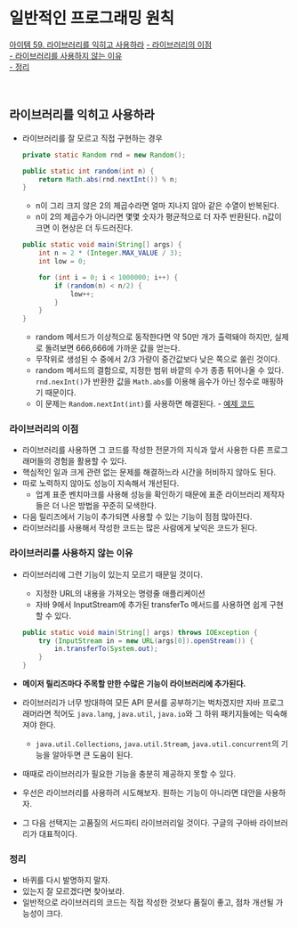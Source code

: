 # 일반적인 프로그래밍 원칙

[아이템 59. 라이브러리를 익히고 사용하라](#라이브러리를-익히고-사용하라)
[- 라이브러리의 이점](#라이브러리의-이점)  
[- 라이브러리를 사용하지 않는 이유](#라이브러리를-사용하지-않는-이유)  
[- 정리](#정리)  

<br>

## 라이브러리를 익히고 사용하라
- 라이브러리를 잘 모르고 직접 구현하는 경우
  ```java
  private static Random rnd = new Random();
  
  public static int random(int n) {
      return Math.abs(rnd.nextInt()) % n;
  }
  ```
  - n이 그리 크지 않은 2의 제곱수라면 얼마 지나지 않아 같은 수열이 반복된다.
  - n이 2의 제곱수가 아니라면 몇몇 숫자가 평균적으로 더 자주 반환된다. n값이 크면 이 현상은 더 두드러진다.

  ```java
  public static void main(String[] args) {
      int n = 2 * (Integer.MAX_VALUE / 3);
      int low = 0;

      for (int i = 0; i < 1000000; i++) {
          if (random(n) < n/2) {
              low++;
          }
      }
  }
  ```
  - random 메서드가 이상적으로 동작한다면 약 50만 개가 출력돼야 하지만, 실제로 돌려보면 666,666에 가까운 값을 얻는다.
  - 무작위로 생성된 수 중에서 2/3 가량이 중간값보다 낮은 쪽으로 쏠린 것이다.
  - random 메서드의 결함으로, 지정한 범위 바깥의 수가 종종 튀어나올 수 있다. `rnd.nexInt()`가 반환한 값을 `Math.abs`를 이용해 음수가 아닌 정수로 매핑하기 때문이다.
  - 이 문제는 `Random.nextInt(int)`를 사용하면 해결된다. - [예제 코드](../../src/main/java/study/heejin/chapter9/item59/RandomBug.java)


### 라이브러리의 이점
- 라이브러리를 사용하면 그 코드를 작성한 전문가의 지식과 앞서 사용한 다른 프로그래머들의 경험을 활용할 수 있다.
- 핵심적인 일과 크게 관련 없는 문제를 해결하느라 시간을 허비하지 않아도 된다.
- 따로 노력하지 않아도 성능이 지속해서 개선된다.
  - 업계 표준 벤치마크를 사용해 성능을 확인하기 때문에 표준 라이브러리 제작자들은 더 나은 방법을 꾸준히 모색한다.
- 다음 릴리즈에서 기능이 추가되면 사용할 수 있는 기능이 점점 많아진다. 
- 라이브러리를 사용해서 작성한 코드는 많은 사람에게 낯익은 코드가 된다. 


### 라이브러리를 사용하지 않는 이유
- 라이브러리에 그런 기능이 있는지 모르기 때문일 것이다.
  - 지정한 URL의 내용을 가져오는 명령줄 애플리케이션
  - 자바 9에서 InputStream에 추가된 transferTo 메서드를 사용하면 쉽게 구현할 수 있다.
  ```java
  public static void main(String[] args) throws IOException {
      try (InputStream in = new URL(args[0]).openStream()) {
          in.transferTo(System.out);
      }
  }
  ```

- **메이저 릴리즈마다 주목할 만한 수많은 기능이 라이브러리에 추가된다.**
- 라이브러리가 너무 방대하여 모든 API 문서를 공부하기는 벅차겠지만 자바 프로그래머라면 적어도 `java.lang`, `java.util`, `java.io`와 그 하위 패키지들에는 익숙해져야 한다.
  - `java.util.Collections`, `java.util.Stream`, `java.util.concurrent`의 기능을 알아두면 큰 도움이 된다.
- 때때로 라이브러리가 필요한 기능을 충분히 제공하지 못할 수 있다.
- 우선은 라이브러리를 사용하려 시도해보자. 원하는 기능이 아니라면 대안을 사용하자.
- 그 다음 선택지는 고품질의 서드파티 라이브러리일 것이다. 구글의 구아바 라이브러리가 대표적이다.


### 정리
- 바퀴를 다시 발명하지 말자.
- 있는지 잘 모르겠다면 찾아보라.
- 일반적으로 라이브러리의 코드는 직접 작성한 것보다 품질이 좋고, 점차 개선될 가능성이 크다.

<br>

